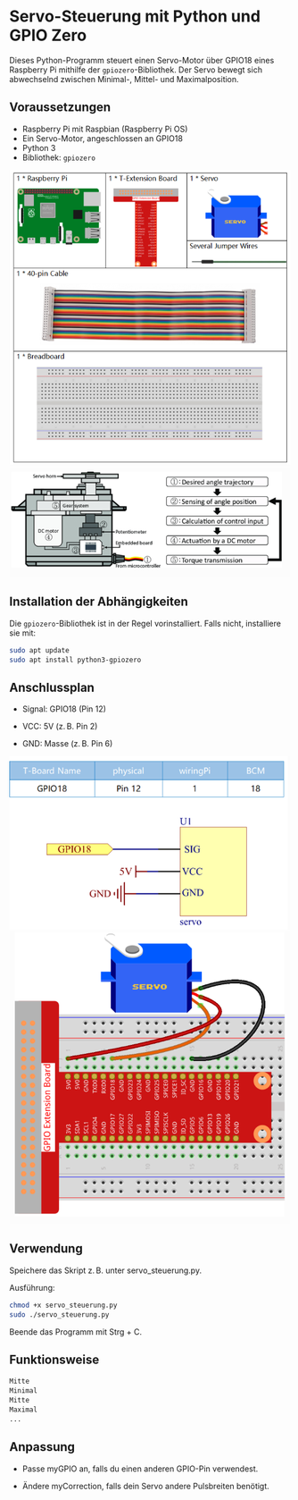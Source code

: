 # Servo-Steuerung mit Python und GPIO Zero

Dieses Python-Programm steuert einen Servo-Motor über GPIO18 eines Raspberry Pi mithilfe der `gpiozero`-Bibliothek. Der Servo bewegt sich abwechselnd zwischen Minimal-, Mittel- und Maximalposition.

## Voraussetzungen

- Raspberry Pi mit Raspbian (Raspberry Pi OS)
- Ein Servo-Motor, angeschlossen an GPIO18
- Python 3
- Bibliothek: `gpiozero`
  
![Diagram](https://raw.githubusercontent.com/CodeByHusen/Embedded-Systems-/main/Projects%20in%20Python/Servo/pictures/Komponenten.png)
![Diagram](https://raw.githubusercontent.com/CodeByHusen/Embedded-Systems-/main/Projects%20in%20Python/Servo/pictures/Servo.png)

## Installation der Abhängigkeiten

Die `gpiozero`-Bibliothek ist in der Regel vorinstalliert. Falls nicht, installiere sie mit:

```bash
sudo apt update
sudo apt install python3-gpiozero
```
## Anschlussplan
- Signal: GPIO18 (Pin 12)

- VCC: 5V (z. B. Pin 2)

- GND: Masse (z. B. Pin 6)
  
![Diagram](https://raw.githubusercontent.com/CodeByHusen/Embedded-Systems-/main/Projects%20in%20Python/Servo/pictures/Schematische%20Darstellung.png)
![Diagram](https://raw.githubusercontent.com/CodeByHusen/Embedded-Systems-/main/Projects%20in%20Python/Servo/pictures/Schaltung.png)

## Verwendung
Speichere das Skript z. B. unter servo_steuerung.py.

Ausführung:
```bash
chmod +x servo_steuerung.py
sudo ./servo_steuerung.py
```
Beende das Programm mit Strg + C.

## Funktionsweise
```css
Mitte
Minimal
Mitte
Maximal
...
```

## Anpassung
- Passe myGPIO an, falls du einen anderen GPIO-Pin verwendest.

- Ändere myCorrection, falls dein Servo andere Pulsbreiten benötigt.
